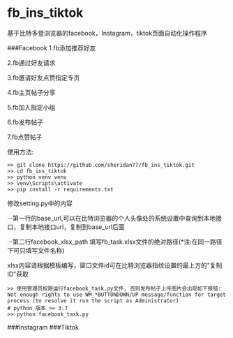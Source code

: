 # fb_ins_tiktok

基于比特多登浏览器的facebook，Instagram，tiktok页面自动化操作程序

###Facebook
1.fb添加推荐好友

2.fb通过好友请求

3.fb邀请好友点赞指定专页

4.fb主页帖子分享

5.fb加入指定小组

6.fb发布帖子

7.fb点赞帖子

使用方法:
```gitexclude
>> git clone https://github.com/sheridan77/fb_ins_tiktok.git
>> cd fb_ins_tiktok
>> python venv venv
>> venv\Scripts\activate
>> pip install -r requirements.txt
```
修改setting.py中的内容

···第一行的base_url,可以在比特浏览器的个人头像处的系统设置中查询到本地接口，复制本地接口url，复制到base_url后面

···第二行facebook_xlsx_path 填写fb_task.xlsx文件的绝对路径(*注:在同一路径下可只填写文件名称)

xlsx内容请根据模板编写，窗口文件id可在比特浏览器指纹设置的最上方的"复制ID"获取
```shell script
>> 使用管理员权限运行facebook_task.py文件, 否则发布帖子上传图片会出现如下报错:
Not enough rights to use WM_*BUTTONDOWN/UP message/function for target process (to resolve it run the script as Administrator)
# python 版本 >= 3.7
>> python facebook_task.py 
```

###Instagram
###Tiktok
